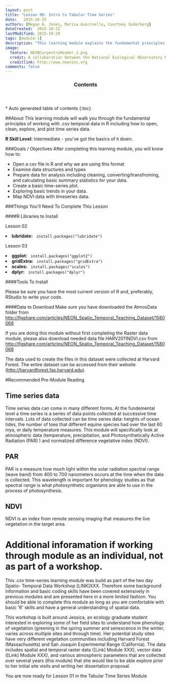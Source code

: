 ```yaml
---
layout: post
title: "Lesson 00: Intro to Tabular Time Series"
date:   2015-10-25
authors: [Megan A. Jones, Marisa Guarinello, Courtney Soderberg]
dateCreated:  2015-10-22
lastModified: 2015-10-29
tags: [module-1]
description: "This learning module explains the fundamental principles, functions, and metadata that you need to work with tabular (.csv) temporal data in R."
image:
  feature: NEONCarpentryHeader_2.png
  credit: A collaboration between the National Ecological Observatory Network (NEON) and Data Carpentry
  creditlink: http://www.neoninc.org
comments: false
---
```


<section id="table-of-contents" class="toc">
  <header>
    <h3>Contents</h3>
  </header>
<div id="drawer" markdown="1">
*  Auto generated table of contents
{:toc}
</div>
</section><!-- /#table-of-contents -->

<div id=“objectives” markdown=“1”>

##About
This learning module will walk you through the fundamental principles of working 
with .csv temporal data in R including how to open, clean, explore, and plot 
time series data. 

<div id=“objectives” markdown=“1”>

**R Skill Level:** Intermediate - you've got the basics of `R` down.

###Goals / Objectives
After completing this learning module, you will know how to:

  * Open a csv file in R and why we are using this format
  * Examine data structures and types
  * Prepare data for analysis including cleaning, converting/transfroming, and
calculating basic summary statistics for your data.
  * Create a basic time-series plot. 
  * Exploring basic trends in your data.
  * Map NDVI data with timeseries data.

###Things You'll Need To Complete This Lesson

####R Libraries to Install

Lesson 02
<li><strong>lubridate:</strong> <code> install.packages("lubridate")</code></li>

Lesson 03
<li><strong>ggplot:</strong> <code> install.packages("ggplot2")</code></li>
<li><strong>gridExtra:</strong> <code> install.packages("gridExtra")</code></li>
<li><strong>scales:</strong> <code> install.packages("scales")</code></li>
<li><strong>dplyr:</strong> <code> install.packages("dplyr")</code></li>


####Tools To Install

Please be sure you have the most current version of R and, preferably,
RStudio to write your code.

####Data to Download
Make sure you have downloaded the AtmosData folder from
http://figshare.com/articles/NEON_Spatio_Temporal_Teaching_Dataset/1580068

If you are doing this module without first completing the Raster data module, 
please also download  needed data file HARV2011NDVI.csv from 
http://figshare.com/articles/NEON_Spatio_Temporal_Teaching_Dataset/1580068

The data used to create the files in this dataset were collected at Harvard 
Forest.  The entire dataset can be accessed from their website 
(http://harvardforest.fas.harvard.edu).

</div>

#Recommended Pre-Module Reading

## Time series data
Time series data can come in many different forms.  At the fundemental level a 
time series is a series of data points collected at successive time intervals. 
Lots of data collected can be time series data: heights of ocean tides, the 
number of toes that different equine species had over the last 60 mya, or daily 
temperature measures.  This module will specifically look at atmospheric data 
(temperature, precipitation, and Photosynthetically Active Radiation (PAR) ) and
normalized difference vegetative index (NDVI). 
 
## PAR
PAR is a measure how much light within the solar radiation spectral range 
(wave band) from 400 to 700 nanometers occurs at the time when the data is 
collected.  This wavelength is important for phenology studies as that spectral
range is what photosynthetic organisms are able to use in the process of 
photosynthesis.

## NDVI
NDVI is an index from remote sensing imaging that measures the live vegetation 
in the target area. 


# Additional inforamation if working through module as an individual, not as part of a workshop. 
This .csv time-series learning module was build as part of the two day Spatio-
Temporal Data Workshop [LINK]XXX. Therefore some background information and 
basic coding skills have been covered extensively in previous modules and are
presented here in a more limited fashion. You should be able to complete this 
module as long as you are comfortable with basic 'R' skills and have a general
understanding of spatial data.   

This workshop is built around Jessica, an ecology graduate student interested in
exploring some of her field sites to understand how phenology of vegetation 
(greening in the spring summer and senescence in the winter, varies across 
multiple sites and through time). Her potential study sites have very different 
vegetation communities including Harvard Forest (Massachusetts) and San Joaquin 
Experimental Range (California). The data includes spatial and temporal raster 
data ([Link] Module XXX), vector data ([Link] Module XXX), and various 
atmospheric parameters that are collected over several years (this module) that 
she would like to be able explore prior to her initial site visits and writing 
her dissertation proposal. 

 

You are now ready for Lesson 01 in the Tabular Time Series Module

